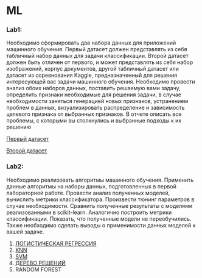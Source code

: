 # ML

### Lab1: 

Необходимо сформировать два набора данных для приложений машинного
обучения. Первый датасет должен представлять из себя табличный набор данных для
задачи классификации. Второй датасет должен быть отличен от первого, и может
представлять из себя набор изображений, корпус документов, другой табличный
датасет или датасет из соревнования Kaggle, предназначенный для решения
интересующей вас задачи машинного обучения. Необходимо провести анализ обоих
наборов данных, поставить решаемую вами задачу, определить признаки необходимые
для решения задачи, в случае необходимости заняться генерацией новых признаков,
устранением проблем в данных, визуализировать распределение и зависимость
целевого признака от выбранных признаков. В отчете описать все проблемы, с
которыми вы столкнулись и выбранные подходы к их решению

[Первый датасет](https://github.com/Ivan-Batyanovsky/ML-course/tree/master/ExamsRes)

[Второй датасет](https://github.com/Ivan-Batyanovsky/ML-course/tree/master/Insurance)

### Lab2:

Необходимо реализовать алгоритмы машинного обучения. Применить данные
алгоритмы на наборы данных, подготовленных в первой лабораторной работе.
Провести анализ полученных моделей, вычислить метрики классификатора.
Произвести тюнинг параметров в случае необходимости. Сравнить полученные
результаты с моделями реализованными в scikit-learn. Аналогично построить метрики
классификации. Показать, что полученные модели не переобучились. Также необходимо
сделать выводы о применимости данных моделей к вашей задаче.
1) [ЛОГИСТИЧЕСКАЯ РЕГРЕССИЯ](https://github.com/Ivan-Batyanovsky/ML-course/blob/master/lab2/LogisticRegButPogChump.ipynb)
2) [KNN](https://github.com/Ivan-Batyanovsky/ML-course/blob/master/lab2/My_KNN.ipynb)
3) [SVM](https://github.com/Ivan-Batyanovsky/ML-course/blob/master/lab2/%E0%B2%A0_%E0%B2%A0SVM_PLEASE_WORK%E0%B2%A0_%E0%B2%A0.ipynb)
4) [ДЕРЕВО РЕШЕНИЙ](https://github.com/Ivan-Batyanovsky/ML-course/blob/master/lab2/ITS_ACTUALY_WORKING_POG_CHUMP.ipynb)
5) RANDOM FOREST
